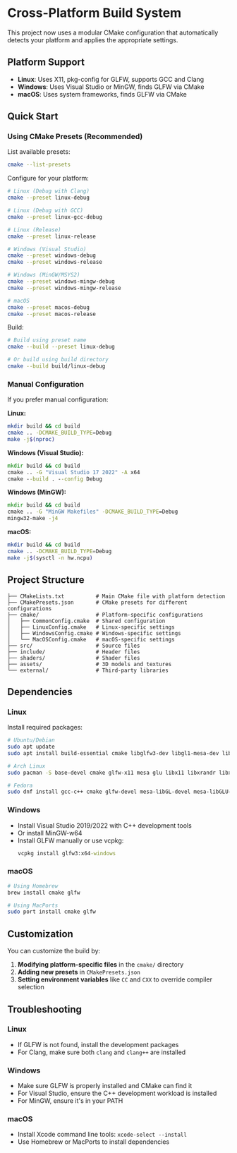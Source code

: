 # Cross-Platform Build System

This project now uses a modular CMake configuration that automatically detects your platform and applies the appropriate settings.

## Platform Support

- **Linux**: Uses X11, pkg-config for GLFW, supports GCC and Clang
- **Windows**: Uses Visual Studio or MinGW, finds GLFW via CMake
- **macOS**: Uses system frameworks, finds GLFW via CMake

## Quick Start

### Using CMake Presets (Recommended)

List available presets:
```bash
cmake --list-presets
```

Configure for your platform:
```bash
# Linux (Debug with Clang)
cmake --preset linux-debug

# Linux (Debug with GCC)
cmake --preset linux-gcc-debug

# Linux (Release)
cmake --preset linux-release

# Windows (Visual Studio)
cmake --preset windows-debug
cmake --preset windows-release

# Windows (MinGW/MSYS2)
cmake --preset windows-mingw-debug
cmake --preset windows-mingw-release

# macOS
cmake --preset macos-debug
cmake --preset macos-release
```

Build:
```bash
# Build using preset name
cmake --build --preset linux-debug

# Or build using build directory
cmake --build build/linux-debug
```

### Manual Configuration

If you prefer manual configuration:

**Linux:**
```bash
mkdir build && cd build
cmake .. -DCMAKE_BUILD_TYPE=Debug
make -j$(nproc)
```

**Windows (Visual Studio):**
```cmd
mkdir build && cd build
cmake .. -G "Visual Studio 17 2022" -A x64
cmake --build . --config Debug
```

**Windows (MinGW):**
```cmd
mkdir build && cd build
cmake .. -G "MinGW Makefiles" -DCMAKE_BUILD_TYPE=Debug
mingw32-make -j4
```

**macOS:**
```bash
mkdir build && cd build
cmake .. -DCMAKE_BUILD_TYPE=Debug
make -j$(sysctl -n hw.ncpu)
```

## Project Structure

```
├── CMakeLists.txt          # Main CMake file with platform detection
├── CMakePresets.json       # CMake presets for different configurations
├── cmake/                  # Platform-specific configurations
│   ├── CommonConfig.cmake  # Shared configuration
│   ├── LinuxConfig.cmake   # Linux-specific settings
│   ├── WindowsConfig.cmake # Windows-specific settings
│   └── MacOSConfig.cmake   # macOS-specific settings
├── src/                    # Source files
├── include/                # Header files
├── shaders/                # Shader files
├── assets/                 # 3D models and textures
└── external/               # Third-party libraries
```

## Dependencies

### Linux
Install required packages:
```bash
# Ubuntu/Debian
sudo apt update
sudo apt install build-essential cmake libglfw3-dev libgl1-mesa-dev libglu1-mesa-dev libx11-dev libxrandr-dev libxinerama-dev libxcursor-dev libxi-dev

# Arch Linux
sudo pacman -S base-devel cmake glfw-x11 mesa glu libx11 libxrandr libxinerama libxcursor libxi

# Fedora
sudo dnf install gcc-c++ cmake glfw-devel mesa-libGL-devel mesa-libGLU-devel libX11-devel libXrandr-devel libXinerama-devel libXcursor-devel libXi-devel
```

### Windows
- Install Visual Studio 2019/2022 with C++ development tools
- Or install MinGW-w64
- Install GLFW manually or use vcpkg:
  ```cmd
  vcpkg install glfw3:x64-windows
  ```

### macOS
```bash
# Using Homebrew
brew install cmake glfw

# Using MacPorts
sudo port install cmake glfw
```

## Customization

You can customize the build by:

1. **Modifying platform-specific files** in the `cmake/` directory
2. **Adding new presets** in `CMakePresets.json`
3. **Setting environment variables** like `CC` and `CXX` to override compiler selection

## Troubleshooting

### Linux
- If GLFW is not found, install the development packages
- For Clang, make sure both `clang` and `clang++` are installed

### Windows
- Make sure GLFW is properly installed and CMake can find it
- For Visual Studio, ensure the C++ development workload is installed
- For MinGW, ensure it's in your PATH

### macOS
- Install Xcode command line tools: `xcode-select --install`
- Use Homebrew or MacPorts to install dependencies

